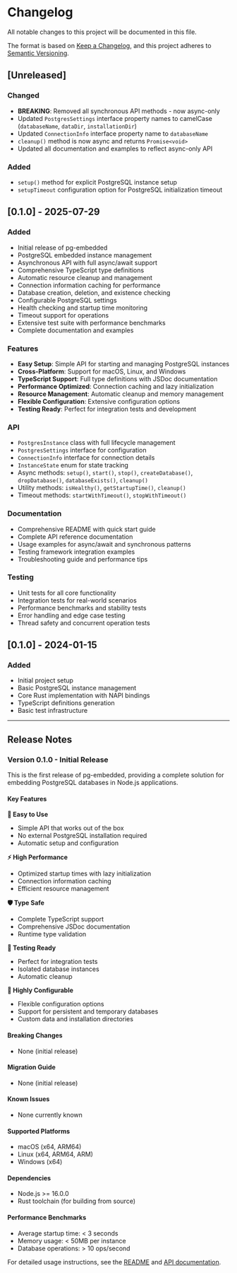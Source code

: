 # Changelog

All notable changes to this project will be documented in this file.

The format is based on [Keep a Changelog](https://keepachangelog.com/en/1.0.0/),
and this project adheres to [Semantic Versioning](https://semver.org/spec/v2.0.0.html).

## [Unreleased]

### Changed

- **BREAKING**: Removed all synchronous API methods - now async-only
- Updated `PostgresSettings` interface property names to camelCase (`databaseName`, `dataDir`, `installationDir`)
- Updated `ConnectionInfo` interface property name to `databaseName`
- `cleanup()` method is now async and returns `Promise<void>`
- Updated all documentation and examples to reflect async-only API

### Added

- `setup()` method for explicit PostgreSQL instance setup
- `setupTimeout` configuration option for PostgreSQL initialization timeout

## [0.1.0] - 2025-07-29

### Added

- Initial release of pg-embedded
- PostgreSQL embedded instance management
- Asynchronous API with full async/await support
- Comprehensive TypeScript type definitions
- Automatic resource cleanup and management
- Connection information caching for performance
- Database creation, deletion, and existence checking
- Configurable PostgreSQL settings
- Health checking and startup time monitoring
- Timeout support for operations
- Extensive test suite with performance benchmarks
- Complete documentation and examples

### Features

- **Easy Setup**: Simple API for starting and managing PostgreSQL instances
- **Cross-Platform**: Support for macOS, Linux, and Windows
- **TypeScript Support**: Full type definitions with JSDoc documentation
- **Performance Optimized**: Connection caching and lazy initialization
- **Resource Management**: Automatic cleanup and memory management
- **Flexible Configuration**: Extensive configuration options
- **Testing Ready**: Perfect for integration tests and development

### API

- `PostgresInstance` class with full lifecycle management
- `PostgresSettings` interface for configuration
- `ConnectionInfo` interface for connection details
- `InstanceState` enum for state tracking
- Async methods: `setup()`, `start()`, `stop()`, `createDatabase()`, `dropDatabase()`, `databaseExists()`, `cleanup()`
- Utility methods: `isHealthy()`, `getStartupTime()`, `cleanup()`
- Timeout methods: `startWithTimeout()`, `stopWithTimeout()`

### Documentation

- Comprehensive README with quick start guide
- Complete API reference documentation
- Usage examples for async/await and synchronous patterns
- Testing framework integration examples
- Troubleshooting guide and performance tips

### Testing

- Unit tests for all core functionality
- Integration tests for real-world scenarios
- Performance benchmarks and stability tests
- Error handling and edge case testing
- Thread safety and concurrent operation tests

## [0.1.0] - 2024-01-15

### Added

- Initial project setup
- Basic PostgreSQL instance management
- Core Rust implementation with NAPI bindings
- TypeScript definitions generation
- Basic test infrastructure

---

## Release Notes

### Version 0.1.0 - Initial Release

This is the first release of pg-embedded, providing a complete solution for embedding PostgreSQL databases in Node.js applications.

#### Key Features

**🚀 Easy to Use**

- Simple API that works out of the box
- No external PostgreSQL installation required
- Automatic setup and configuration

**⚡ High Performance**

- Optimized startup times with lazy initialization
- Connection information caching
- Efficient resource management

**🛡️ Type Safe**

- Complete TypeScript support
- Comprehensive JSDoc documentation
- Runtime type validation

**🧪 Testing Ready**

- Perfect for integration tests
- Isolated database instances
- Automatic cleanup

**🔧 Highly Configurable**

- Flexible configuration options
- Support for persistent and temporary databases
- Custom data and installation directories

#### Breaking Changes

- None (initial release)

#### Migration Guide

- None (initial release)

#### Known Issues

- None currently known

#### Supported Platforms

- macOS (x64, ARM64)
- Linux (x64, ARM64, ARM)
- Windows (x64)

#### Dependencies

- Node.js >= 16.0.0
- Rust toolchain (for building from source)

#### Performance Benchmarks

- Average startup time: < 3 seconds
- Memory usage: < 50MB per instance
- Database operations: > 10 ops/second

For detailed usage instructions, see the [README](README.md) and [API documentation](API.md).
